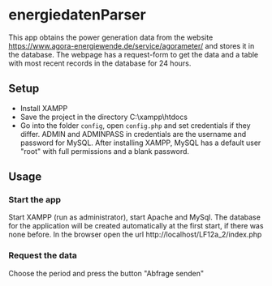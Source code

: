 # energiedatenParser

This app obtains the power generation data from the website https://www.agora-energiewende.de/service/agorameter/ and stores it in the database.
The webpage has a request-form to get the data and a table with most recent records in the database for 24 hours.

## Setup

* Install XAMPP
* Save the project in the directory C:\xampp\htdocs
* Go into the folder `config`, open `config.php` and set credentials if they differ. ADMIN and ADMINPASS in credentials are the username and password for MySQL. After installing XAMPP, MySQL has a default user "root" with full permissions and a blank password. 

## Usage

### Start the app

Start XAMPP (run as administrator), start Apache and MySql. 
The database for the application will be created automatically at the first start, if there was none before.
In the browser open the url http://localhost/LF12a_2/index.php

### Request the data

Choose the period and press the button "Abfrage senden"
